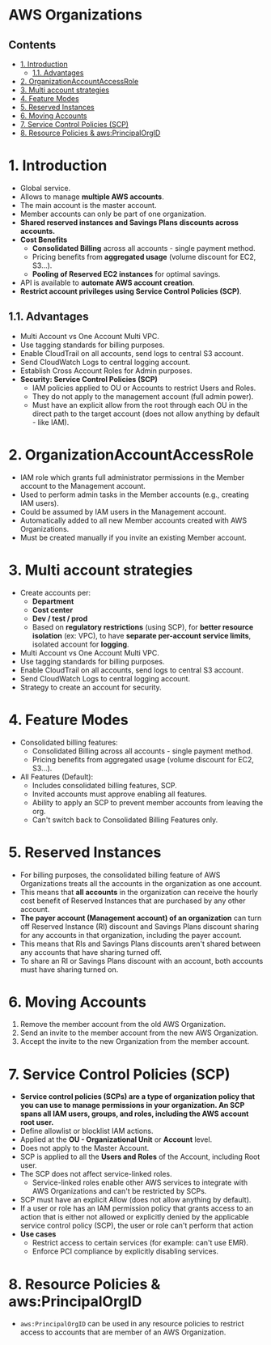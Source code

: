 # AWS Organizations <!-- omit in toc -->

## Contents <!-- omit in toc -->

- [1. Introduction](#1-introduction)
  - [1.1. Advantages](#11-advantages)
- [2. OrganizationAccountAccessRole](#2-organizationaccountaccessrole)
- [3. Multi account strategies](#3-multi-account-strategies)
- [4. Feature Modes](#4-feature-modes)
- [5. Reserved Instances](#5-reserved-instances)
- [6. Moving Accounts](#6-moving-accounts)
- [7. Service Control Policies (SCP)](#7-service-control-policies-scp)
- [8. Resource Policies \& aws:PrincipalOrgID](#8-resource-policies--awsprincipalorgid)

# 1. Introduction

- Global service.
- Allows to manage **multiple AWS accounts**.
- The main account is the master account.
- Member accounts can only be part of one organization.
- **Shared reserved instances and Savings Plans discounts across accounts.**
- **Cost Benefits**
  - **Consolidated Billing** across all accounts - single payment method.
  - Pricing benefits from **aggregated usage** (volume discount for EC2, S3...).
  - **Pooling of Reserved EC2 instances** for optimal savings.
- API is available to **automate AWS account creation**.
- **Restrict account privileges using Service Control Policies (SCP)**.

## 1.1. Advantages

- Multi Account vs One Account Multi VPC.
- Use tagging standards for billing purposes.
- Enable CloudTrail on all accounts, send logs to central S3 account.
- Send CloudWatch Logs to central logging account.
- Establish Cross Account Roles for Admin purposes.
- **Security: Service Control Policies (SCP)**
  - IAM policies applied to OU or Accounts to restrict Users and Roles.
  - They do not apply to the management account (full admin power).
  - Must have an explicit allow from the root through each OU in the direct path to the target account (does not allow anything by default - like IAM).

# 2. OrganizationAccountAccessRole

- IAM role which grants full administrator permissions in the Member account to the Management account.
- Used to perform admin tasks in the Member accounts (e.g., creating IAM users).
- Could be assumed by IAM users in the Management account.
- Automatically added to all new Member accounts created with AWS Organizations.
- Must be created manually if you invite an existing Member account.

# 3. Multi account strategies

- Create accounts per:
  - **Department**
  - **Cost center**
  - **Dev / test / prod**
  - Based on **regulatory restrictions** (using SCP), for **better resource isolation** (ex: VPC), to have **separate per-account service limits**, isolated account for **logging**.
- Multi Account vs One Account Multi VPC.
- Use tagging standards for billing purposes.
- Enable CloudTrail on all accounts, send logs to central S3 account.
- Send CloudWatch Logs to central logging account.
- Strategy to create an account for security.

# 4. Feature Modes

- Consolidated billing features:
  - Consolidated Billing across all accounts - single payment method.
  - Pricing benefits from aggregated usage (volume discount for EC2, S3...).
- All Features (Default):
  - Includes consolidated billing features, SCP.
  - Invited accounts must approve enabling all features.
  - Ability to apply an SCP to prevent member accounts from leaving the org.
  - Can't switch back to Consolidated Billing Features only.

# 5. Reserved Instances

- For billing purposes, the consolidated billing feature of AWS Organizations treats all the accounts in the organization as one account.
- This means that **all accounts** in the organization can receive the hourly cost benefit of Reserved Instances that are purchased by any other account.
- **The payer account (Management account) of an organization** can turn off Reserved Instance (RI) discount and Savings Plans discount sharing for any accounts in that organization, including the payer account.
- This means that RIs and Savings Plans discounts aren't shared between any accounts that have sharing turned off.
- To share an RI or Savings Plans discount with an account, both accounts must have sharing turned on.

# 6. Moving Accounts

1. Remove the member account from the old AWS Organization.
2. Send an invite to the member account from the new AWS Organization.
3. Accept the invite to the new Organization from the member account.

# 7. Service Control Policies (SCP)

- **Service control policies (SCPs) are a type of organization policy that you can use to manage permissions in your organization. An SCP spans all IAM users, groups, and roles, including the AWS account root user.**
- Define allowlist or blocklist IAM actions.
- Applied at the **OU - Organizational Unit** or **Account** level.
- Does not apply to the Master Account.
- SCP is applied to all the **Users and Roles** of the Account, including Root user.
- The SCP does not affect service-linked roles.
  - Service-linked roles enable other AWS services to integrate with AWS Organizations and can't be restricted by SCPs.
- SCP must have an explicit Allow (does not allow anything by default).
- If a user or role has an IAM permission policy that grants access to an action that is either not allowed or explicitly denied by the applicable service control policy (SCP), the user or role can't perform that action
- **Use cases**
  - Restrict access to certain services (for example: can't use EMR).
  - Enforce PCI compliance by explicitly disabling services.

# 8. Resource Policies & aws:PrincipalOrgID

- `aws:PrincipalOrgID` can be used in any resource policies to restrict access to accounts that are member of an AWS Organization.
